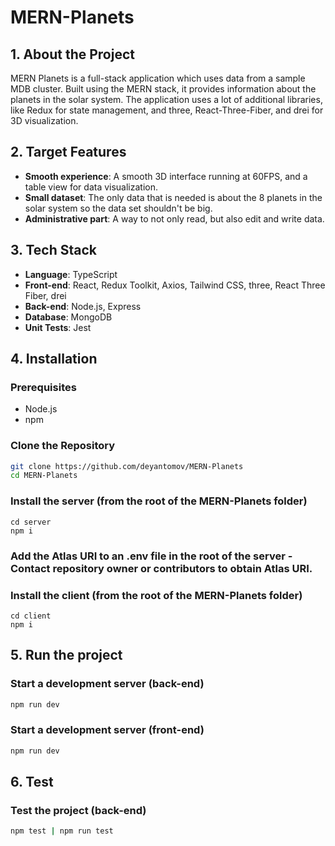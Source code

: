 # MERN-Planets


## 1. About the Project
MERN Planets is a full-stack application which uses data from a sample MDB cluster. Built using the MERN stack, it provides information about the planets in the solar system. The application uses a lot of additional libraries, like Redux for state management, and three, React-Three-Fiber, and drei for 3D visualization.

## 2. Target Features
- **Smooth experience**: A smooth 3D interface running at 60FPS, and a table view for data visualization.
- **Small dataset**: The only data that is needed is about the 8 planets in the solar system so the data set shouldn't be big.
- **Administrative part**: A way to not only read, but also edit and write data.

## 3. Tech Stack
- **Language**: TypeScript
- **Front-end**: React, Redux Toolkit, Axios, Tailwind CSS, three, React Three Fiber, drei
- **Back-end**: Node.js, Express
- **Database**: MongoDB
- **Unit Tests**: Jest

## 4. Installation

### Prerequisites
- Node.js
- npm

### Clone the Repository
```sh
git clone https://github.com/deyantomov/MERN-Planets
cd MERN-Planets
```

### Install the server (from the root of the MERN-Planets folder)
```
cd server
npm i
```

### Add the Atlas URI to an .env file in the root of the server - Contact repository owner or contributors to obtain Atlas URI.

### Install the client (from the root of the MERN-Planets folder)
```
cd client
npm i
```

## 5. Run the project

### Start a development server (back-end)
```sh
npm run dev
```

### Start a development server (front-end)
```sh
npm run dev
```

## 6. Test

### Test the project (back-end)
```sh
npm test | npm run test
```
